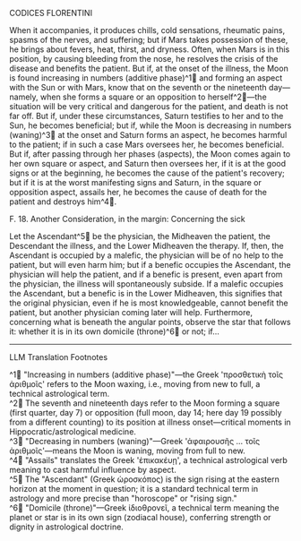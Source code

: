 CODICES FLORENTINI

When it accompanies, it produces chills, cold sensations, rheumatic pains, spasms of the nerves, and suffering; but if Mars takes possession of these, he brings about fevers, heat, thirst, and dryness. Often, when Mars is in this position, by causing bleeding from the nose, he resolves the crisis of the disease and benefits the patient. But if, at the onset of the illness, the Moon is found increasing in numbers (additive phase)^1🤖 and forming an aspect with the Sun or with Mars, know that on the seventh or the nineteenth day—namely, when she forms a square or an opposition to herself^2🤖—the situation will be very critical and dangerous for the patient, and death is not far off. But if, under these circumstances, Saturn testifies to her and to the Sun, he becomes beneficial; but if, while the Moon is decreasing in numbers (waning)^3🤖 at the onset and Saturn forms an aspect, he becomes harmful to the patient; if in such a case Mars oversees her, he becomes beneficial. But if, after passing through her phases (aspects), the Moon comes again to her own square or aspect, and Saturn then oversees her, if it is at the good signs or at the beginning, he becomes the cause of the patient's recovery; but if it is at the worst manifesting signs and Saturn, in the square or opposition aspect, assails her, he becomes the cause of death for the patient and destroys him^4🤖.

F. 18. Another Consideration, in the margin: Concerning the sick

Let the Ascendant^5🤖 be the physician, the Midheaven the patient, the Descendant the illness, and the Lower Midheaven the therapy. If, then, the Ascendant is occupied by a malefic, the physician will be of no help to the patient, but will even harm him; but if a benefic occupies the Ascendant, the physician will help the patient, and if a benefic is present, even apart from the physician, the illness will spontaneously subside. If a malefic occupies the Ascendant, but a benefic is in the Lower Midheaven, this signifies that the original physician, even if he is most knowledgeable, cannot benefit the patient, but another physician coming later will help. Furthermore, concerning what is beneath the angular points, observe the star that follows it: whether it is in its own domicile (throne)^6🤖 or not; if...

---

LLM Translation Footnotes

^1🤖 "Increasing in numbers (additive phase)"—the Greek 'προσθετικὴ τοῖς ἀριθμοῖς' refers to the Moon waxing, i.e., moving from new to full, a technical astrological term.  
^2🤖 The seventh and nineteenth days refer to the Moon forming a square (first quarter, day 7) or opposition (full moon, day 14; here day 19 possibly from a different counting) to its position at illness onset—critical moments in Hippocratic/astrological medicine.  
^3🤖 "Decreasing in numbers (waning)"—Greek 'ἀφαιρουσῆς ... τοῖς ἀριθμοῖς'—means the Moon is waning, moving from full to new.  
^4🤖 "Assails" translates the Greek 'ἐπικακέυῃ', a technical astrological verb meaning to cast harmful influence by aspect.  
^5🤖 The "Ascendant" (Greek ὡροσκόπος) is the sign rising at the eastern horizon at the moment in question; it is a standard technical term in astrology and more precise than "horoscope" or "rising sign."  
^6🤖 "Domicile (throne)"—Greek ἰδιοθρονεῖ, a technical term meaning the planet or star is in its own sign (zodiacal house), conferring strength or dignity in astrological doctrine.